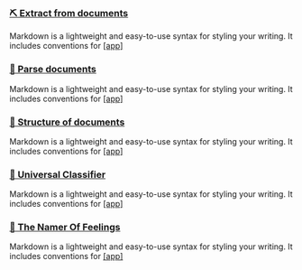 ### [⛏️ Extract from documents](https://github.com/lodeil/doc_extract_agent)
Markdown is a lightweight and easy-to-use syntax for styling your writing. It includes conventions for
[[app]](https://lodeil-doc-extract-agent-app-jt8h81.streamlitapp.com/)  

### [📖 Parse documents](https://github.com/lodeil/doc_parse_agent) 
Markdown is a lightweight and easy-to-use syntax for styling your writing. It includes conventions for
[[app]](https://lodeil-doc-parse-agent-app-spncoa.streamlitapp.com/) 

### [🧱 Structure of documents](https://github.com/lodeil/structure_doc_agent)
Markdown is a lightweight and easy-to-use syntax for styling your writing. It includes conventions for
[[app]](https://huggingface.co/spaces/Delchiga/structure_doc_agent) 

### [🦉 Universal Classifier](https://github.com/lodeil/universal_classifier) 
Markdown is a lightweight and easy-to-use syntax for styling your writing. It includes conventions for
[[app]](https://lodeil-universal-classifier-app-at1jtk.streamlitapp.com/) 

### [🔵 The Namer Of Feelings](https://github.com/lodeil/the_namer_of_feelings) 
Markdown is a lightweight and easy-to-use syntax for styling your writing. It includes conventions for
[[app]](https://lodeil-the-namer-of-feelings-app-c7it1h.streamlitapp.com/) 

